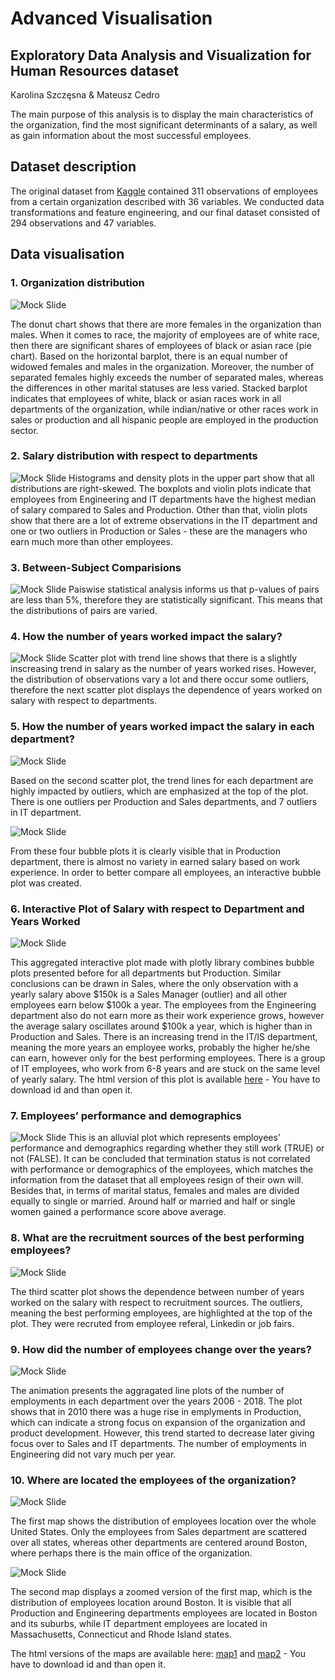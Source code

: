 # Advanced Visualisation
## Exploratory Data Analysis and Visualization for Human Resources dataset
Karolina Szczęsna & Mateusz Cedro

The main purpose of this analysis is to display the main characteristics of the organization, find the most significant determinants of a salary, as well as gain information about the most successful employees.

## Dataset description
The original dataset from [Kaggle](https://www.kaggle.com/datasets/rhuebner/human-resources-data-set) contained 311 observations of employees from a certain organization described with 36 variables. We conducted data transformations and feature engineering, and our final dataset consisted of 294 observations and 47 variables.

## Data visualisation

### 1. Organization distribution
![Mock Slide](https://github.com/mateuszcedro/mateuszcedro/blob/main/Visualisation/Plots/s2.png)

The donut chart shows that there are more females in the organization than males. When it comes to race, the majority of employees are of white race, then there are significant shares of employees of black or asian race (pie chart). Based on the horizontal barplot, there is an equal number of widowed females and males in the organization. Moreover, the number of separated females highly exceeds the number of separated males, whereas the differences in other marital statuses are less varied. Stacked barplot indicates that employees of white, black or asian races work in all departments of the organization, while indian/native or other races work in sales or production and all hispanic people are employed in the production sector.

### 2. Salary distribution with respect to departments

![Mock Slide](https://github.com/mateuszcedro/mateuszcedro/blob/main/Visualisation/Plots/s3.png)
Histograms and density plots in the upper part show that all distributions are right-skewed. The boxplots and violin plots indicate that employees from Engineering and IT departments have the highest median of salary compared to Sales and Production. Other than that, violin plots show that there are a lot of extreme observations in the IT department and one or two outliers in Production or Sales - these are the managers who earn much more than other employees.

### 3. Between-Subject Comparisions

![Mock Slide](https://github.com/mateuszcedro/mateuszcedro/blob/main/Visualisation/Plots/s10.png)
Paiswise statistical analysis informs us that p-values of pairs are less than 5%, therefore they are statistically significant. This means that the distributions of pairs are varied.

### 4. How the number of years worked impact the salary?

![Mock Slide](https://github.com/mateuszcedro/mateuszcedro/blob/main/Visualisation/Plots/s7.png)
Scatter plot with trend line shows that there is a slightly inscreasing trend in salary as the number of years worked rises. However, the distribution of observations vary a lot and there occur some outliers, therefore the next scatter plot displays the dependence of years worked on salary with respect to departments.

### 5. How the number of years worked impact the salary in each department?

![Mock Slide](https://github.com/mateuszcedro/mateuszcedro/blob/main/Visualisation/Plots/s8.png)

Based on the second scatter plot, the trend lines for each department are highly impacted by outliers, which are emphasized at the top of the plot. There is one outliers per Production and Sales departments, and 7 outliers in IT department.

![Mock Slide](https://github.com/mateuszcedro/mateuszcedro/blob/main/Visualisation/Plots/s4.png)

From these four bubble plots it is clearly visible that in Production department, there is almost no variety in earned salary based on work experience. In order to better compare all employees, an interactive bubble plot was created.

### 6. Interactive Plot of Salary with respect to Department and Years Worked

![Mock Slide](https://github.com/mateuszcedro/mateuszcedro/blob/main/Visualisation/Plots/S5.gif)

This aggregated interactive plot made with plotly library combines bubble plots presented before for all departments but Production. Similar conclusions can be drawn in Sales, where the only observation with a yearly salary above $150k is a Sales Manager (outlier) and all other employees earn below $100k a year. The employees from the Engineering department also do not earn more as their work experience grows, however the average salary oscillates around $100k a year, which is higher than in Production and Sales. There is an increasing trend in the IT/IS department, meaning the more years an employee works, probably the higher he/she can earn, however only for the best performing employees. There is a group of IT employees, who work from 6-8 years and are stuck on the same level of yearly salary. The html version of this plot is available [here](https://drive.google.com/file/d/1K0MRoyAz230QqygAWnXS6z7GeRkATTiy/view) - You have to download id and than open it.

### 7. Employees’ performance and demographics

![Mock Slide](https://github.com/mateuszcedro/mateuszcedro/blob/main/Visualisation/Plots/s6.png)
This is an alluvial plot which represents employees’ performance and demographics regarding whether they still work (TRUE) or not (FALSE). It can be concluded that termination status is not correlated with performance or demographics of the employees, which matches the information from the dataset that all employees resign of their own will. Besides that, in terms of marital status, females and males are divided equally to single or married. Around half or married and half or single women gained a performance score above average.

###  8. What are the recruitment sources of the best performing employees?

![Mock Slide](https://github.com/mateuszcedro/mateuszcedro/blob/main/Visualisation/Plots/s9.png)

The third scatter plot shows the dependence between number of years worked on the salary with respect to recruitment sources. The outliers, meaning the best performing employees, are highlighted at the top of the plot. They were recruted from employee referal, Linkedin or job fairs.

### 9. How did the number of employees change over the years?

![Mock Slide](https://github.com/mateuszcedro/mateuszcedro/blob/main/Visualisation/Plots/gganim_yearOfHire.gif)

The animation presents the aggragated line plots of the number of employments in each department over the years 2006 - 2018. The plot shows that in 2010 there was a huge rise in emplyments in Production, which can indicate a strong focus on expansion of the organization and product development. However, this trend started to decrease later giving focus over to Sales and IT departments. The number of employments in Engineering did not vary much per year.

### 10. Where are located the employees of the organization?

![Mock Slide](https://github.com/mateuszcedro/mateuszcedro/blob/main/Visualisation/Plots/map1.gif)

The first map shows the distribution of employees location over the whole United States. Only the employees from Sales department are scattered over all states, whereas other departments are centered around Boston, where perhaps there is the main office of the organization.

![Mock Slide](https://github.com/mateuszcedro/mateuszcedro/blob/main/Visualisation/Plots/map2.gif)

The second map displays a zoomed version of the first map, which is the distribution of employees location around Boston. It is visible that all Production and Engineering departments employees are located in Boston and its suburbs, while IT department employees are located in Massachusetts, Connecticut and Rhode Island states.

The html versions of the maps are available here: [map1](https://drive.google.com/file/d/10mpIcW6tOYHRnq4o9kuOqGhGQMxlH5xt/view) and [map2](https://drive.google.com/file/d/1znMUXbNFL1OZCx95ZNdi42MDPbC7HtxU/view) - You have to download id and than open it.
